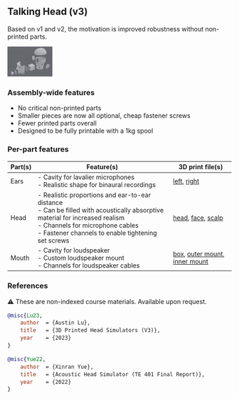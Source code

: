 ## Talking Head (v3)

Based on v1 and v2, the motivation is improved robustness without non-printed parts.

<img alt="Exploded view of head parts" src="images/render1.png" width=20%>

### Assembly-wide features
- No critical non-printed parts
- Smaller pieces are now all optional, cheap fastener screws
- Fewer printed parts overall
- Designed to be fully printable with a 1kg spool

### Per-part features
| Part(s) | Feature(s) | 3D print file(s) |
| --- | --- | --- |
| Ears | - Cavity for lavalier microphones <br/> - Realistic shape for binaural recordings | [left](./solids/ear_left.stl), [right](./solids/ear_right.stl) |
| Head | - Realistic proportions and ear-to-ear distance <br/> - Can be filled with acoustically absorptive material for increased realism <br/> - Channels for microphone cables <br/> - Fastener channels to enable tightening set screws| [head](./solids/main_base.stl), [face](./solids/main_face.stl), [scalp](./solids/main_scalp.stl) |
| Mouth | - Cavity for loudspeaker <br/> - Custom loudspeaker mount <br/> - Channels for loudspeaker cables  | [box](./solids/speaker_box.stl), [outer mount](./solids/speaker_mount_front.stl), [inner mount](./solids/speaker_mount_back.stl) |


### References
⚠ These are non-indexed course materials. Available upon request.
```bibtex
@misc{Lu23,
    author  = {Austin Lu},
    title   = {3D Printed Head Simulators (V3)},
    year    = {2023}
}
```

```bibtex
@misc{Yue22,
    author  = {Xinran Yue},
    title   = {Acoustic Head Simulator (TE 401 Final Report)},
    year    = {2022}
}
```